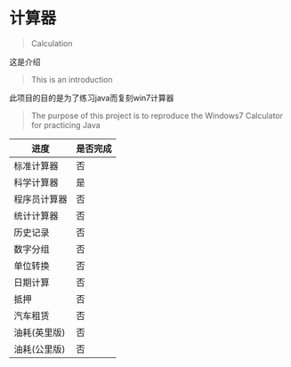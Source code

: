 计算器
=
> Calculation

这是介绍
> This is an introduction

此项目的目的是为了练习java而复刻win7计算器
> The purpose of this project is to reproduce the
> Windows7 Calculator for practicing Java

| 进度      | 是否完成 |
|---------|------|
| 标准计算器   | 否    |
| 科学计算器   | 是    |
| 程序员计算器  | 否    |
| 统计计算器   | 否    |
| 历史记录    | 否    |
| 数字分组    | 否    |
| 单位转换    | 否    |
| 日期计算    | 否    |
| 抵押      | 否    |
| 汽车租赁    | 否    |
| 油耗(英里版) | 否    |
| 油耗(公里版) | 否    |
